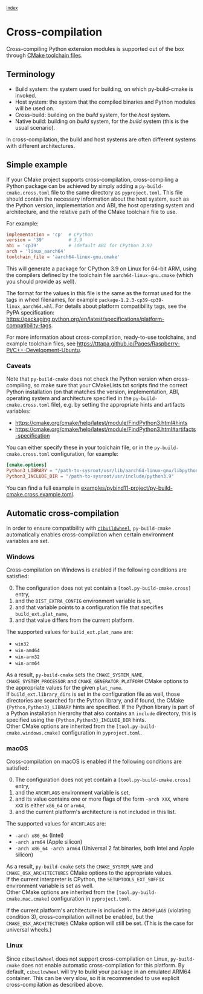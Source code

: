 <small>[Index](index.html)</small>

# Cross-compilation

Cross-compiling Python extension modules is supported out of the box through 
[CMake toolchain files](https://cmake.org/cmake/help/latest/manual/cmake-toolchains.7.html).

## Terminology

- Build system: the system used for building, on which py-build-cmake is 
  invoked.
- Host system: the system that the compiled binaries and Python modules will be
  used on.
- Cross-build: building on the _build_ system, for the _host_ system.
- Native build: building on _build_ system, for the _build_ system (this is the
  usual scenario).

In cross-compilation, the build and host systems are often different systems 
with different architectures.

## Simple example

If your CMake project supports cross-compilation, cross-compiling a Python 
package can be achieved by simply adding a `py-build-cmake.cross.toml` file
to the same directory as `pyproject.toml`. This file should contain the 
necessary information about the host system, such as the Python version, 
implementation and ABI, the host operating system and architecture, and the
relative path of the CMake toolchain file to use.

For example:
```toml
implementation = 'cp'  # CPython
version = '39'         # 3.9
abi = 'cp39'           # (default ABI for CPython 3.9)
arch = 'linux_aarch64'
toolchain_file = 'aarch64-linux-gnu.cmake'
```
This will generate a package for CPython 3.9 on Linux for 64-bit ARM, using the
compilers defined by the toolchain file `aarch64-linux-gnu.cmake` (which you
should provide as well).

The format for the values in this file is the same as the format used for the 
tags in wheel filenames, for example `package-1.2.3-cp39-cp39-linux_aarch64.whl`.
For details about platform compatibility tags, see the PyPA specification:
https://packaging.python.org/en/latest/specifications/platform-compatibility-tags.

For more information about cross-compilation, ready-to-use toolchains, and 
example toolchain files, see <https://tttapa.github.io/Pages/Raspberry-Pi/C++-Development-Ubuntu>.

### Caveats

Note that `py-build-cmake` does not check the Python version when
cross-compiling, so make sure that your CMakeLists.txt scripts find the correct
Python installation (on that matches the version, implementation, ABI, operating
system and architecture specified in the `py-build-cmake.cross.toml` file),
e.g. by setting the appropriate hints and artifacts variables:

- <https://cmake.org/cmake/help/latest/module/FindPython3.html#hints>
- <https://cmake.org/cmake/help/latest/module/FindPython3.html#artifacts-specification>

You can either specify these in your toolchain file, or in the
`py-build-cmake.cross.toml` configuration, for example:

```toml
[cmake.options]
Python3_LIBRARY = "/path-to-sysroot/usr/lib/aarch64-linux-gnu/libpython3.9.so"
Python3_INCLUDE_DIR = "/path-to-sysroot/usr/include/python3.9"
```

You can find a full example in [examples/pybind11-project/py-build-cmake.cross.example.toml](https://github.com/tttapa/py-build-cmake/blob/main/examples/pybind11-project/py-build-cmake.cross.example.toml).

## Automatic cross-compilation

In order to ensure compatibility with [`cibuildwheel`](https://github.com/pypa/cibuildwheel),
`py-build-cmake` automatically enables cross-compilation when certain
environment variables are set.

### Windows

Cross-compilation on Windows is enabled if the following conditions are satisfied:

0. The configuration does not yet contain a `[tool.py-build-cmake.cross]` entry,
1. and the `DIST_EXTRA_CONFIG` environment variable is set,
2. and that variable points to a configuration file that specifies
   `build_ext.plat_name`,
3. and that value differs from the current platform.

The supported values for `build_ext.plat_name` are:
 - `win32`
 - `win-amd64`
 - `win-arm32`
 - `win-arm64`

As a result, `py-build-cmake` sets the `CMAKE_SYSTEM_NAME`,
`CMAKE_SYSTEM_PROCESSOR` and `CMAKE_GENERATOR_PLATFORM` CMake options to the
appropriate values for the given `plat_name`.  
If `build_ext.library_dirs` is set in the configuration file as well, those
directories are searched for the Python library, and if found, the
CMake `{Python,Python3}_LIBRARY` hints are specified. If the Python library is
part of a Python installation hierarchy that also contains an `include`
directory, this is specified using the `{Python,Python3}_INCLUDE_DIR` hints.  
Other CMake options are inherited from the `[tool.py-build-cmake.windows.cmake]`
configuration in `pyproject.toml`.

### macOS

Cross-compilation on macOS is enabled if the following conditions are satisfied:

0. The configuration does not yet contain a `[tool.py-build-cmake.cross]` entry,
1. and the `ARCHFLAGS` environment variable is set,
2. and its value contains one or more flags of the form `-arch XXX`,
where `XXX` is either `x86_64` or `arm64`,
3. and the current platform's architecture is not included in this list.

The supported values for `ARCHFLAGS` are:
 - `-arch x86_64` (Intel)
 - `-arch arm64` (Apple silicon)
 - `-arch x86_64 -arch arm64` (Universal 2 fat binaries, both Intel and Apple
   silicon)

As a result, `py-build-cmake` sets the `CMAKE_SYSTEM_NAME` and
`CMAKE_OSX_ARCHITECTURES` CMake options to the appropriate values.  
If the current interpreter is CPython, the `SETUPTOOLS_EXT_SUFFIX` environment
variable is set as well.  
Other CMake options are inherited from the `[tool.py-build-cmake.mac.cmake]`
configuration in `pyproject.toml`.

If the current platform's architecture is included in the `ARCHFLAGS`
(violating condition 3), cross-compilation will not be enabled, but the
`CMAKE_OSX_ARCHITECTURES` CMake option will still be set. (This is the case for
universal wheels.)

### Linux

Since `cibuildwheel` does not support cross-compilation on Linux,
`py-build-cmake` does not enable automatic cross-compilation for this platform.
By default, `cibuildwheel` will try to build your package in an emulated ARM64
container. This can be very slow, so it is recommended to use explicit
cross-compilation as described above.

